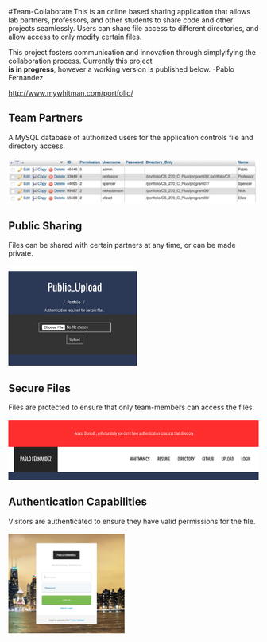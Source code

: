 #Team-Collaborate
This is an online based sharing application that allows lab partners, professors, and other students
to share code and other projects seamlessly. Users can share file access to different directories, and
allow access to only modify certain files. 

This project fosters communication and innovation through simplyifying the collaboration process.
Currently this project <br><strong>is in progress</strong>, however a working version is published below. -Pablo Fernandez

http://www.mywhitman.com/portfolio/

Team Partners
----
A MySQL database of authorized users for the application controls file and directory access. <br><br>
![Partners Database](PartnersDatabase2.png "Partners")

Public Sharing
----
Files can be shared with certain partners at any time, or can be made private. <br><br>
<img src="PublicSharing.png" height="200">

Secure Files
----
Files are protected to ensure that only team-members can access the files. <br><br>
<img src="SecureFiles.png" height="120">

Authentication Capabilities
----
Visitors are authenticated to ensure they have valid permissions for the file.<br> <br>
<img src="LoginCapabilites.png" height="200">
